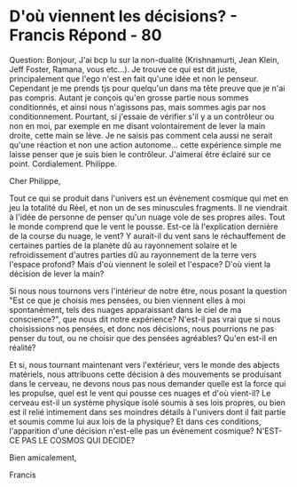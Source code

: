 # D'où viennent les décisions? - Francis Répond - 80

Question: Bonjour, J'ai bcp lu sur la non-dualité (Krishnamurti, Jean Klein, Jeff Foster, Ramana, vous etc...). Je trouve ce qui est dit juste, principalement que l'ego n'est en fait qu'une idée et non le penseur. Cependant je me prends tjs pour quelqu'un dans ma tête preuve que je n'ai pas compris. Autant je conçois qu'en grosse partie nous sommes conditionnés, et ainsi nous n'agissons pas, mais sommes agis par nos conditionnement. Pourtant, si j'essaie de vérifier s'il y a un contrôleur ou non en moi, par exemple en me disant volontairement de lever la main droite, cette main se lève. Je ne saisis pas comment cela aussi ne serait qu'une réaction et non une action autonome... cette expérience simple me laisse penser que je suis bien le contrôleur. J'aimerai être éclairé sur ce point. Cordialement. Philippe.

Cher Philippe,

Tout ce qui se produit dans l'univers est un évènement cosmique qui met en jeu la totalité du Réel, et non un de ses minuscules fragments. Il ne viendrait à l'idée de personne de penser qu'un nuage vole de ses propres ailes. Tout le monde comprend que le vent le pousse. Est-ce là l'explication dernière de la course du nuage, le vent? Y aurait-il du vent sans le réchauffement de certaines parties de la planète dû au rayonnement solaire et le refroidissement d'autres parties dû au rayonnement de la terre vers l'espace profond? Mais d'où viennent le soleil et l'espace? D'où vient la décision de lever la main?

Si nous nous tournons vers l'intérieur de notre être, nous posant la question "Est ce que je choisis mes pensées, ou bien viennent elles à moi spontanément, tels des nuages apparaissant dans le ciel de ma conscience?", que nous dit notre expérience? N'est-il pas vrai que si nous choisissions nos pensées, et donc nos décisions, nous pourrions ne pas penser du tout, ou ne choisir que des pensées agréables? Qu'en est-il en réalité?

Et si, nous tournant maintenant vers l'extérieur, vers le monde des abjects matériels, nous attribuons cette décision à des mouvements se produisant dans le cerveau, ne devons nous pas nous demander quelle est la force qui les propulse, quel est le vent qui pousse ces nuages et d'où vient-il? Le cerveau est-il un système physique isolé soumis à ses lois propres, ou bien est il relié intimement dans ses moindres détails à l'univers dont il fait partie et soumis comme lui aux lois de la physique? Et dans ces conditions, l'apparition d'une décision n'est-elle pas un évènement cosmique? N'EST-CE PAS LE COSMOS QUI DECIDE?

Bien amicalement,

Francis

